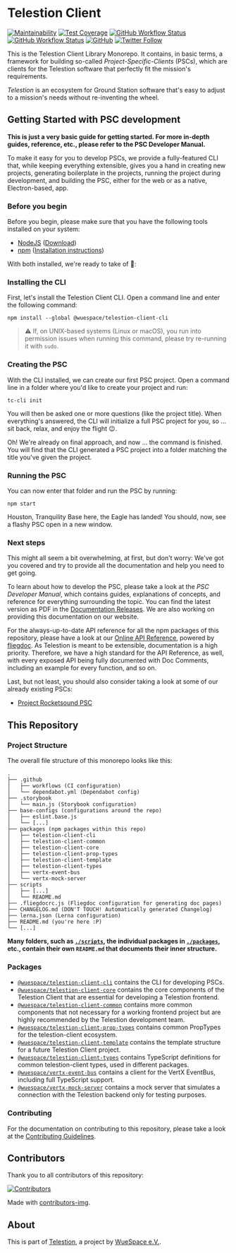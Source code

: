 # Telestion Client

[![Maintainability](https://api.codeclimate.com/v1/badges/97fadf70f54a759cfaa4/maintainability)](https://codeclimate.com/github/TelestionTeam/telestion-client/maintainability)
[![Test Coverage](https://api.codeclimate.com/v1/badges/97fadf70f54a759cfaa4/test_coverage)](https://codeclimate.com/github/TelestionTeam/telestion-client/test_coverage)
[![GitHub Workflow Status](https://img.shields.io/github/workflow/status/TelestionTeam/telestion-client/Test%20and%20Coverage?label=tests)](https://github.com/TelestionTeam/telestion-client/actions?query=workflow%3A%22Test+and+Coverage%22)
[![GitHub Workflow Status](https://img.shields.io/github/workflow/status/TelestionTeam/telestion-client/CI)](https://github.com/TelestionTeam/telestion-client/actions?query=workflow%3ACI)
[![GitHub](https://img.shields.io/github/license/TelestionTeam/telestion-client)](LICENSE)
[![Twitter Follow](https://img.shields.io/twitter/follow/wuespace?style=social)](https://twitter.com/wuespace)

This is the Telestion Client Library Monorepo. It contains, in basic terms, a framework for building so-called _Project-Specific-Clients_ (PSCs), which are clients for the Telestion software that perfectly fit the mission's requirements.

_Telestion_ is an ecosystem for Ground Station software that's easy to adjust to a mission's needs without re-inventing the wheel.

## Getting Started with PSC development

**This is just a very basic guide for getting started. For more in-depth guides, reference, etc., please refer to the PSC Developer Manual.**

To make it easy for you to develop PSCs, we provide a fully-featured CLI that, while keeping everything extensible, gives you a hand in creating new projects, generating boilerplate in the projects, running the project during development, and building the PSC, either for the web or as a native, Electron-based, app.

### Before you begin

Before you begin, please make sure that you have the following tools installed on your system:

- [NodeJS](https://nodejs.org/en/) ([Download](https://nodejs.org/en/download/))
- [npm](https://www.npmjs.com/) ([Installation instructions](https://docs.npmjs.com/downloading-and-installing-node-js-and-npm))

With both installed, we're ready to take of 🚀:

### Installing the CLI

First, let's install the Telestion Client CLI. Open a command line and enter the following command:

```shell
npm install --global @wuespace/telestion-client-cli
```

> ⚠ If, on UNIX-based systems (Linux or macOS), you run into permission issues when running this command, please try re-running it with `sudo`.

### Creating the PSC

With the CLI installed, we can create our first PSC project. Open a command line in a folder where you'd like to create your project and run:

```shell
tc-cli init
```

You will then be asked one or more questions (like the project title). When everything's answered, the CLI will initialize a full PSC project for you, so ... sit back, relax, and enjoy the flight 😉.

Oh! We're already on final approach, and now ... the command is finished. You will find that the CLI generated a PSC project into a folder matching the title you've given the project.

### Running the PSC

You can now enter that folder and run the PSC by running:

```shell
npm start
```

Houston, Tranquility Base here, the Eagle has landed! You should, now, see a flashy PSC open in a new window.

### Next steps

This might all seem a bit overwhelming, at first, but don't worry: We've got you covered and try to provide all the documentation and help you need to get going.

To learn about how to develop the PSC, please take a look at the _PSC Developer Manual_, which contains guides, explanations of concepts, and reference for everything surrounding the topic. You can find the latest version as PDF in the [Documentation Releases](https://github.com/TelestionTeam/telestion-docs/releases/latest). We are also working on providing this documentation on our website.

For the always-up-to-date API reference for all the npm packages of this repository, please have a look at our [Online API Reference](https://telestionteam.github.io/telestion-client/), powered by [fliegdoc](https://github.com/fliegwerk/fliegdoc). As Telestion is meant to be extensible, documentation is a high priority. Therefore, we have a high standard for the API Reference, as well, with every exposed API being fully documented with Doc Comments, including an example for every function, and so on.

Last, but not least, you should also consider taking a look at some of our already existing PSCs:

- [Project Rocketsound PSC](https://github.com/TelestionTeam/telestion-rocketsound-psc)

## This Repository

### Project Structure

The overall file structure of this monorepo looks like this:

```
.
├── .github
│   ├── workflows (CI configuration)
│   └── dependabot.yml (Dependabot config)
├── .storybook
│   └── main.js (Storybook configuration)
├── base-configs (configurations around the repo)
│   ├── eslint.base.js
│   └── [...]
├── packages (npm packages within this repo)
│   ├── telestion-client-cli
│   ├── telestion-client-common
│   ├── telestion-client-core
│   ├── telestion-client-prop-types
│   ├── telestion-client-template
│   ├── telestion-client-types
│   ├── vertx-event-bus
│   └── vertx-mock-server
├── scripts
│   ├── [...]
│   └── README.md
├── .fliegdocrc.js (Fliegdoc configuration for generating doc pages)
├── CHANGELOG.md (DON'T TOUCH! Automatically generated Changelog)
├── lerna.json (Lerna configuration)
├── README.md (you're here :P)
└── [...]
```

**Many folders, such as [`./scripts`](./scripts), the individual packages in [`./packages`](./packages), etc., contain their own `README.md` that documents their inner structure.**

### Packages

- [`@wuespace/telestion-client-cli`](./packages/telestion-client-cli) contains the CLI for developing PSCs.
- [`@wuespace/telestion-client-core`](./packages/telestion-client-core) contains the core components of the Telestion Client that are essential for developing a Telestion frontend.
- [`@wuespace/telestion-client-common`](./packages/telestion-client-common) contains more common components that not necessary for a working frontend project but are highly recommended by the Telestion development team.
- [`@wuespace/telestion-client-prop-types`](./packages/telestion-client-prop-types) contains common PropTypes for the telestion-client ecosystem.
- [`@wuespace/telestion-client-template`](./packages/telestion-client-template) contains the template structure for a future Telestion Client project.
- [`@wuespace/telestion-client-types`](./packages/telestion-client-types) contains TypeScript definitions for common telestion-client types, used in different packages.
- [`@wuespace/vertx-event-bus`](./packages/vertx-event-bus) contains a client for the VertX EventBus, including full TypeScript support.
- [`@wuespace/vertx-mock-server`](./packages/vertx-mock-server) contains a mock server that simulates a connection with the Telestion backend only for testing purposes.

### Contributing

For the documentation on contributing to this repository, please take a look at the [Contributing Guidelines](./CONTRIBUTING.md).

## Contributors

Thank you to all contributors of this repository:

<a href="https://github.com/TelestionTeam/telestion-client/graphs/contributors">
  <img alt="Contributors" src="https://contrib.rocks/image?repo=TelestionTeam/telestion-client" />
</a>

Made with [contributors-img](https://contrib.rocks).

## About

This is part of [Telestion](https://telestion.wuespace.de/), a project by [WueSpace e.V.](https://www.wuespace.de/).
